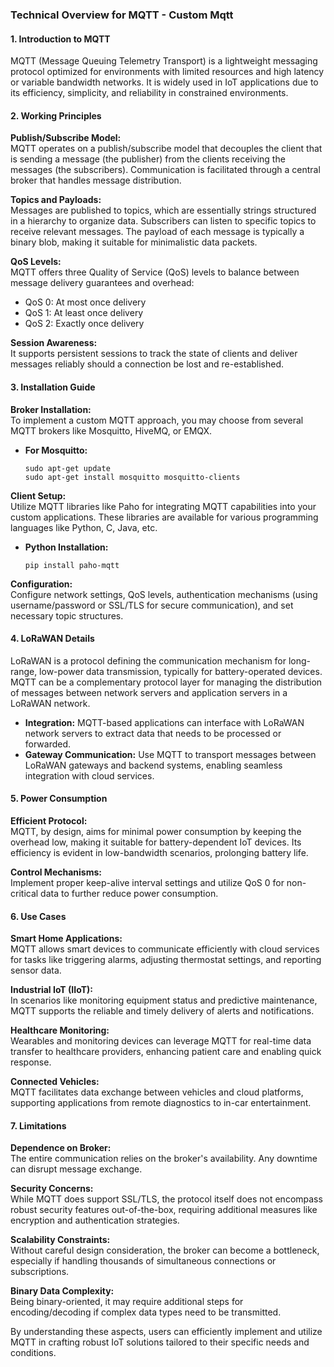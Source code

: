 ### Technical Overview for MQTT - Custom Mqtt

#### 1. Introduction to MQTT
MQTT (Message Queuing Telemetry Transport) is a lightweight messaging protocol optimized for environments with limited resources and high latency or variable bandwidth networks. It is widely used in IoT applications due to its efficiency, simplicity, and reliability in constrained environments.

#### 2. Working Principles

**Publish/Subscribe Model:**  
MQTT operates on a publish/subscribe model that decouples the client that is sending a message (the publisher) from the clients receiving the messages (the subscribers). Communication is facilitated through a central broker that handles message distribution.

**Topics and Payloads:**  
Messages are published to topics, which are essentially strings structured in a hierarchy to organize data. Subscribers can listen to specific topics to receive relevant messages. The payload of each message is typically a binary blob, making it suitable for minimalistic data packets.

**QoS Levels:**  
MQTT offers three Quality of Service (QoS) levels to balance between message delivery guarantees and overhead:
- QoS 0: At most once delivery
- QoS 1: At least once delivery
- QoS 2: Exactly once delivery

**Session Awareness:**  
It supports persistent sessions to track the state of clients and deliver messages reliably should a connection be lost and re-established.

#### 3. Installation Guide

**Broker Installation:**  
To implement a custom MQTT approach, you may choose from several MQTT brokers like Mosquitto, HiveMQ, or EMQX.

- **For Mosquitto:**
  ```shell
  sudo apt-get update
  sudo apt-get install mosquitto mosquitto-clients
  ```

**Client Setup:**  
Utilize MQTT libraries like Paho for integrating MQTT capabilities into your custom applications. These libraries are available for various programming languages like Python, C, Java, etc.

- **Python Installation:**
  ```shell
  pip install paho-mqtt
  ```

**Configuration:**  
Configure network settings, QoS levels, authentication mechanisms (using username/password or SSL/TLS for secure communication), and set necessary topic structures.

#### 4. LoRaWAN Details

LoRaWAN is a protocol defining the communication mechanism for long-range, low-power data transmission, typically for battery-operated devices. MQTT can be a complementary protocol layer for managing the distribution of messages between network servers and application servers in a LoRaWAN network.

- **Integration:**
  MQTT-based applications can interface with LoRaWAN network servers to extract data that needs to be processed or forwarded.
- **Gateway Communication:**
  Use MQTT to transport messages between LoRaWAN gateways and backend systems, enabling seamless integration with cloud services.

#### 5. Power Consumption

**Efficient Protocol:**  
MQTT, by design, aims for minimal power consumption by keeping the overhead low, making it suitable for battery-dependent IoT devices. Its efficiency is evident in low-bandwidth scenarios, prolonging battery life.

**Control Mechanisms:**  
Implement proper keep-alive interval settings and utilize QoS 0 for non-critical data to further reduce power consumption.

#### 6. Use Cases

**Smart Home Applications:**  
MQTT allows smart devices to communicate efficiently with cloud services for tasks like triggering alarms, adjusting thermostat settings, and reporting sensor data.

**Industrial IoT (IIoT):**  
In scenarios like monitoring equipment status and predictive maintenance, MQTT supports the reliable and timely delivery of alerts and notifications.

**Healthcare Monitoring:**  
Wearables and monitoring devices can leverage MQTT for real-time data transfer to healthcare providers, enhancing patient care and enabling quick response.

**Connected Vehicles:**  
MQTT facilitates data exchange between vehicles and cloud platforms, supporting applications from remote diagnostics to in-car entertainment.

#### 7. Limitations

**Dependence on Broker:**  
The entire communication relies on the broker's availability. Any downtime can disrupt message exchange.

**Security Concerns:**  
While MQTT does support SSL/TLS, the protocol itself does not encompass robust security features out-of-the-box, requiring additional measures like encryption and authentication strategies.

**Scalability Constraints:**  
Without careful design consideration, the broker can become a bottleneck, especially if handling thousands of simultaneous connections or subscriptions.

**Binary Data Complexity:**  
Being binary-oriented, it may require additional steps for encoding/decoding if complex data types need to be transmitted.

By understanding these aspects, users can efficiently implement and utilize MQTT in crafting robust IoT solutions tailored to their specific needs and conditions.